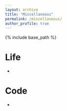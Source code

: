 ```yaml
---
layout: archive
title: "Miscellaneous"
permalink: /miscellaneous/
author_profile: true
---
```


{% include base_path %}

Life
======
* 

Code
======
* 

